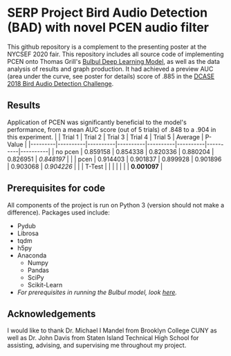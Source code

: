 # SERP Project Bird Audio Detection (BAD) with novel PCEN audio filter
This github repository is a complement to the presenting poster at the NYCSEF 2020 fair. This repository includes all source code of 
implementing PCEN onto Thomas Grill's [Bulbul Deep Learning Model](https://github.com/DCASE-REPO/bulbul_bird_detection_dcase2018), as well as the data analysis of results and graph production. It had 
achieved a preview AUC (area under the curve, see poster for details) score of .885 in the 
[DCASE 2018 Bird Audio Detection Challenge](http://dcase.community/challenge2018/task-bird-audio-detection-results). 

## Results
Application of PCEN was significantly beneficial to the model's performance, from a mean AUC score (out of 5 trials) of .848 to a .904 in this experiment.
|         | Trial 1  | Trial 2  | Trial 3  | Trial 4  | Trial 5  | Average  | P-Value  |
|---------|----------|----------|----------|----------|----------|----------|----------|
| no pcen | 0.859158 | 0.854338 | 0.820336 | 0.880204 | 0.826951 | _0.848197_ |          |
| pcen    | 0.914403 | 0.901837 | 0.899928 | 0.901896 | 0.903068 | _0.904226_ |          |
| T-Test  |          |          |          |          |          |          | __0.001097__ |

## Prerequisites for code
All components of the project is run on Python 3 (version should not make a difference). Packages used include:
* Pydub
* Librosa
* tqdm
* h5py
* Anaconda
  * Numpy
  * Pandas
  * SciPy
  * Scikit-Learn
* _For prerequisites in running the Bulbul model, look [here](https://github.com/DCASE-REPO/bulbul_bird_detection_dcase2018)._

## Acknowledgements
I would like to thank Dr. Michael I Mandel from Brooklyn
College CUNY as well as Dr. John Davis from Staten Island
Technical High School for assisting, advising, and supervising
me throughout my project.
